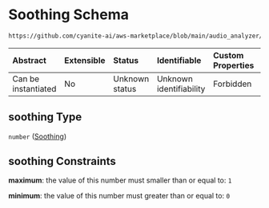 # Soothing Schema

```txt
https://github.com/cyanite-ai/aws-marketplace/blob/main/audio_analyzer/schemes/marketplace_v1/schema/TaggingV8.schema.json#/$defs/MoodAdvancedScoresV1/properties/soothing
```



| Abstract            | Extensible | Status         | Identifiable            | Custom Properties | Additional Properties | Access Restrictions | Defined In                                                                     |
| :------------------ | :--------- | :------------- | :---------------------- | :---------------- | :-------------------- | :------------------ | :----------------------------------------------------------------------------- |
| Can be instantiated | No         | Unknown status | Unknown identifiability | Forbidden         | Allowed               | none                | [TaggingV8.schema.json\*](../out/TaggingV8.schema.json "open original schema") |

## soothing Type

`number` ([Soothing](taggingv8-defs-moodadvancedscoresv1-properties-soothing.md))

## soothing Constraints

**maximum**: the value of this number must smaller than or equal to: `1`

**minimum**: the value of this number must greater than or equal to: `0`
